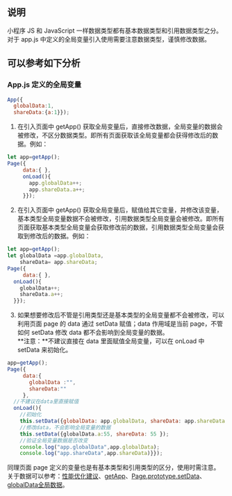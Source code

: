 
## 说明
小程序 JS 和 JavaScript 一样数据类型都有基本数据类型和引用数据类型之分。<br />对于 app.js 中定义的全局变量引入使用需要注意数据类型，谨慎修改数据。 

## 可以参考如下分析

### App.js 定义的全局变量
```javascript
App({
  globalData:1,  
  shareData:{a:1}});
```

1. 在引入页面中 getApp() 获取全局变量后，直接修改数据，全局变量的数据会被修改，不区分数据类型。即所有页面获取该全局变量都会获得修改后的数据。例如：
```javascript
let app=getApp();
Page({
     data:{ }, 
     onLoad(){
       app.globalData++;   
       app.shareData.a++;  
     }});
```

2. 在引入页面中 getApp() 获取全局变量后，赋值给其它变量，并修改该变量，基本类型全局变量数据不会被修改，引用数据类型全局变量会被修改。即所有页面获取基本类型全局变量会获取修改前的数据，引用数据类型全局变量会获取到修改后的数据。例如：
```javascript
let app=getApp();
let globalData =app.globalData,
    shareData= app.shareData;
Page({
     data:{ },
  onLoad(){   
    globalData++;  
    shareData.a++;
  }});
```

3. 如果想要修改后不管是引用类型还是基本类型的全局变量都不会被修改，可以利用页面 page 的 data 通过 setData 赋值；data 作用域是当前 page，不管如何 setData 修改 data 都不会影响到全局变量的数据。<br />**注意：**不建议直接在 data 里面赋值全局变量，可以在 onLoad 中 setData 来初始化。
```javascript
app=getApp();
Page({
     data:{
       globalData :"",   
       shareData:""  
     },
  //不建议在data里直接赋值  
  onLoad(){
    //初始化    
    this.setData({globalData: app.globalData, shareData: app.shareData }); 
    //修改data，不会影响全局变量的数据
    this.setData({globalData.a:55, shareData: 55 });  
    //验证全局变量数据是否改变   
    console.log("app.globalData",app.globalData);  
    console.log("app.shareData",app.shareData)}});
```
同理页面 page 定义的变量也是有基本类型和引用类型的区分，使用时需注意。<br />关于数据可以参考：[性能优化建议](https://opendocs.alipay.com/mini/introduce/PerformanceSolution)、[getApp](https://opendocs.alipay.com/mini/framework/get-app)、[Page.prototype.setData](https://opendocs.alipay.com/mini/framework/page-detail)、[globalData全局数据](https://opendocs.alipay.com/mini/framework/app-detail#globalData%20%E5%85%A8%E5%B1%80%E6%95%B0%E6%8D%AE)。<br /> <br /> 
